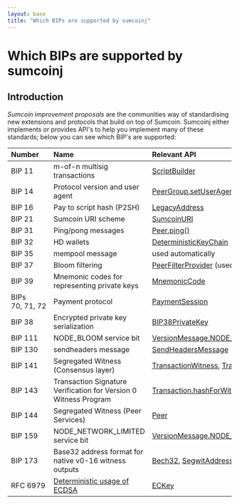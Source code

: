 ```yaml
---
layout: base
title: "Which BIPs are supported by sumcoinj"
---
```


# Which BIPs are supported by sumcoinj

## Introduction

_Sumcoin improvement proposals_ are the communities way of standardising new extensions and protocols that build on top of Sumcoin. Sumcoinj either implements or provides API's to help you implement many of these standards; below you can see which BIP's are supported:

<table>
<thead>
<tr class="header">
<th align="left">Number</th>
<th align="left">Name</th>
<th align="left">Relevant API</th>
</tr>
</thead>
<tbody>
<tr class="odd">
<td align="left">BIP 11</td>
<td align="left">m-of-n multisig transactions</td>
<td align="left"><a href="https://sumcoinj.github.io/javadoc/0.15/org/sumcoinj/script/ScriptBuilder.html">ScriptBuilder</a></td>
</tr>
<tr class="even">
<td align="left">BIP 14</td>
<td align="left">Protocol version and user agent</td>
<td align="left"><a href="https://sumcoinj.github.io/javadoc/0.15/org/sumcoinj/core/PeerGroup.html#setUserAgent-java.lang.String-java.lang.String-java.lang.String-">PeerGroup.setUserAgent()</a></td>
</tr>
<tr class="odd">
<td align="left">BIP 16</td>
<td align="left">Pay to script hash (P2SH)</td>
<td align="left"><a href="https://sumcoinj.github.io/javadoc/0.15/org/sumcoinj/core/LegacyAddress.html">LegacyAddress</a></td>
</tr>
<tr class="even">
<td align="left">BIP 21</td>
<td align="left">Sumcoin URI scheme</td>
<td align="left"><a href="https://sumcoinj.github.io/javadoc/0.15/org/sumcoinj/uri/SumcoinURI.html">SumcoinURI</a></td>
</tr>
<tr class="odd">
<td align="left">BIP 31</td>
<td align="left">Ping/pong messages</td>
<td align="left"><a href="https://sumcoinj.github.io/javadoc/0.15/org/sumcoinj/core/Peer.html#ping--">Peer.ping()</a></td>
</tr>
<tr class="even">
<td align="left">BIP 32</td>
<td align="left">HD wallets</td>
<td align="left"><a href="https://sumcoinj.github.io/javadoc/0.15/org/sumcoinj/wallet/DeterministicKeyChain.html">DeterministicKeyChain</a></td>
</tr>
<tr class="odd">
<td align="left">BIP 35</td>
<td align="left">mempool message</td>
<td align="left">used automatically</td>
</tr>
<tr class="even">
<td align="left">BIP 37</td>
<td align="left">Bloom filtering</td>
<td align="left"><a href="https://sumcoinj.github.io/javadoc/0.15/org/sumcoinj/core/PeerFilterProvider.html">PeerFilterProvider</a> (used automatically)</td>
</tr>
<tr class="odd">
<td align="left">BIP 39</td>
<td align="left">Mnemonic codes for representing private keys</td>
<td align="left"><a href="https://sumcoinj.github.io/javadoc/0.15/org/sumcoinj/crypto/MnemonicCode.html">MnemonicCode</a></td>
</tr>
<tr class="even">
<td align="left">BIPs 70,&nbsp;71,&nbsp;72</td>
<td align="left">Payment protocol</td>
<td align="left"><a href="https://sumcoinj.github.io/javadoc/0.15/org/sumcoinj/protocols/payments/PaymentSession.html">PaymentSession</a></td>
</tr>
<tr class="odd">
<td align="left">BIP 38</td>
<td align="left">Encrypted private key serialization</td>
<td align="left"><a href="https://sumcoinj.github.io/javadoc/0.15/org/sumcoinj/crypto/BIP38PrivateKey.html">BIP38PrivateKey</a></td>
</tr>
<tr class="odd">
<td align="left">BIP 111</td>
<td align="left">NODE_BLOOM service bit</td>
<td align="left"><a href="https://sumcoinj.github.io/javadoc/0.15/org/sumcoinj/core/VersionMessage.html#NODE_BLOOM">VersionMessage.NODE_BLOOM</a></td>
</tr>
<tr class="odd">
<td align="left">BIP 130</td>
<td align="left">sendheaders message</td>
<td align="left"><a href="https://sumcoinj.github.io/javadoc/0.15/org/sumcoinj/core/SendHeadersMessage.html">SendHeadersMessage</a></td>
</tr>
<tr class="odd">
<td align="left">BIP 141</td>
<td align="left">Segregated Witness (Consensus layer)</td>
<td align="left"><a href="https://sumcoinj.github.io/javadoc/0.15/org/sumcoinj/core/TransactionWitness.html">TransactionWitness</a>, <a href="https://sumcoinj.github.io/javadoc/0.15/org/sumcoinj/core/Transaction.html">Transaction</a></td>
</tr>
<tr class="odd">
<td align="left">BIP 143</td>
<td align="left">Transaction Signature Verification for Version 0 Witness Program</td>
<td align="left"><a href="https://sumcoinj.github.io/javadoc/0.15/org/sumcoinj/core/Transaction.html#hashForWitnessSignature-int-org.sumcoinj.script.Script-org.sumcoinj.core.Coin-org.sumcoinj.core.Transaction.SigHash-boolean-">Transaction.hashForWitnessSignature()</a></td>
</tr>
<tr class="odd">
<td align="left">BIP 144</td>
<td align="left">Segregated Witness (Peer Services)</td>
<td align="left"><a href="https://sumcoinj.github.io/javadoc/0.15/org/sumcoinj/core/Peer.html">Peer</a></td>
</tr>
<tr class="odd">
<td align="left">BIP 159</td>
<td align="left">NODE_NETWORK_LIMITED service bit</td>
<td align="left"><a href="https://sumcoinj.github.io/javadoc/0.15/org/sumcoinj/core/VersionMessage.html#NODE_NETWORK_LIMITED">VersionMessage.NODE_NETWORK_LIMITED</a></td>
</tr>
<tr class="odd">
<td align="left">BIP 173</td>
<td align="left">Base32 address format for native v0-16 witness outputs</td>
<td align="left"><a href="https://sumcoinj.github.io/javadoc/0.15/org/sumcoinj/core/Bech32.html">Bech32</a>, <a href="https://sumcoinj.github.io/javadoc/0.15/org/sumcoinj/core/SegwitAddress.html">SegwitAddress</a></td>
</tr>
<tr class="odd">
<td align="left">RFC 6979</td>
<td align="left"><a href="https://tools.ietf.org/html/rfc6979">Deterministic usage of ECDSA</a></td>
<td align="left"><a href="https://sumcoinj.github.io/javadoc/0.15/org/sumcoinj/core/ECKey.html">ECKey</a></td>
</tr>
</tbody>
</table>
